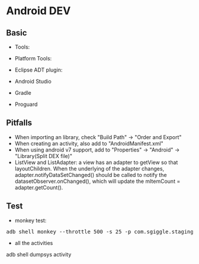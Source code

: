 # Android DEV

## Basic

* Tools:

* Platform Tools:

* Eclipse ADT plugin:

* Android Studio

* Gradle

* Proguard

## Pitfalls

* When importing an library, check "Build Path" -> "Order and Export"
* When creating an activity, also add to "AndroidManifest.xml"
* When using android v7 support, add to "Properties" -> "Android" -> "Library(Split DEX file)"
* ListView and ListAdapter: a view has an adapter to getView so that layoutChildren. When
the underlying of the adapter changes, adapter.notifyDataSetChanged() should be called to
notify the datasetObserver.onChanged(), which will update the mItemCount = adapter.getCount().

## Test

* monkey test:

<pre>
adb shell monkey --throttle 500 -s 25 -p com.sgiggle.staging --ignore-crashes --ignore-timeouts --ignore-native-crashes --ignore-security-exceptions --pct-anyevent 5 --pct-syskeys 0 -v -v 150000 >monkey.log 2>&1
</pre>

* all the activities

adb shell dumpsys activity
